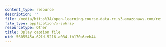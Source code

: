 ```yaml
---
content_type: resource
description: ''
file: /media/https%3A/open-learning-course-data-rc.s3.amazonaws.com/res-18-010-a-2020-vision-of-linear-algebra-spring-2020/5605545a627d5216a034fb170a3eeb44_rwLOfdfc4dw.vtt
file_type: application/x-subrip
resourcetype: Other
title: 3play caption file
uid: 5605545a-627d-5216-a034-fb170a3eeb44
---
```

